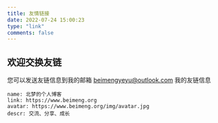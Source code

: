 ```yaml
---
title: 友情链接
date: 2022-07-24 15:00:23
type: "link"
comments: false
---
```


## 欢迎交换友链
您可以发送友链信息到我的邮箱 beimengyeyu@outlook.com
我的友链信息

```
name: 北梦的个人博客
link: https://www.beimeng.org
avatar: https://www.beimeng.org/img/avatar.jpg
descr: 交流、分享、成长

```
